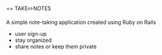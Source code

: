 == TAKE✏️️NOTES

A simple note-taking application created using Ruby on Rails

* user sign-up
* stay organized
* share notes or keep them private
